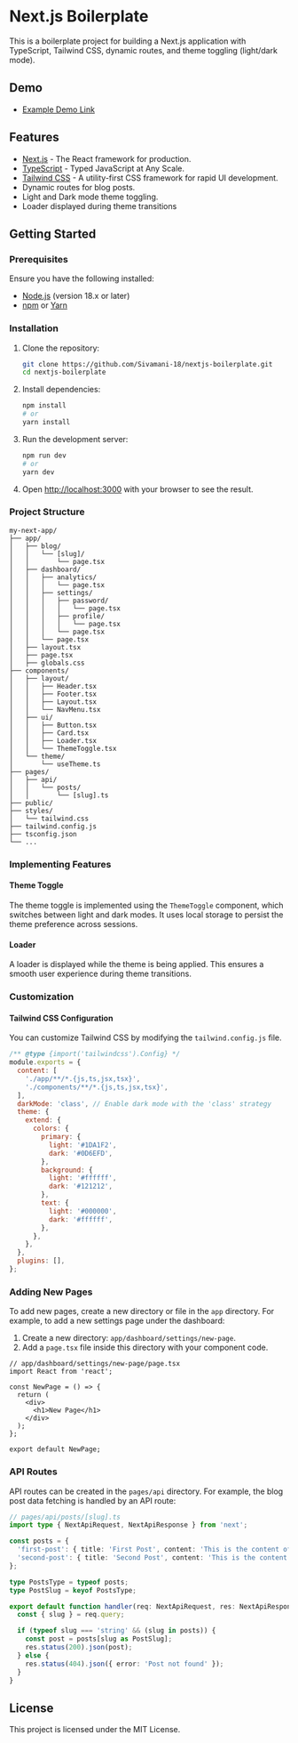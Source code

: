 # Next.js Boilerplate

This is a boilerplate project for building a Next.js application with TypeScript, Tailwind CSS, dynamic routes, and theme toggling (light/dark mode).

## Demo
- <a href="https://sivamani-18.github.io/nextjs-boilerplate/" target="_blank">Example Demo Link</a>

## Features

- [Next.js](https://nextjs.org/) - The React framework for production.
- [TypeScript](https://www.typescriptlang.org/) - Typed JavaScript at Any Scale.
- [Tailwind CSS](https://tailwindcss.com/) - A utility-first CSS framework for rapid UI development.
- Dynamic routes for blog posts.
- Light and Dark mode theme toggling.
- Loader displayed during theme transitions

## Getting Started

### Prerequisites

Ensure you have the following installed:

- [Node.js](https://nodejs.org/) (version 18.x or later)
- [npm](https://www.npmjs.com/) or [Yarn](https://yarnpkg.com/)

### Installation

1. Clone the repository:
   ```bash
   git clone https://github.com/Sivamani-18/nextjs-boilerplate.git
   cd nextjs-boilerplate
   ```

2. Install dependencies:
   ```bash
   npm install
   # or
   yarn install
   ```

3. Run the development server:
   ```bash
   npm run dev
   # or
   yarn dev
   ```

4. Open [http://localhost:3000](http://localhost:3000) with your browser to see the result.

### Project Structure

```
my-next-app/
├── app/
│   ├── blog/
│   │   └── [slug]/
│   │       └── page.tsx
│   ├── dashboard/
│   │   ├── analytics/
│   │   │   └── page.tsx
│   │   ├── settings/
│   │   │   ├── password/
│   │   │   │   └── page.tsx
│   │   │   ├── profile/
│   │   │   │   └── page.tsx
│   │   │   └── page.tsx
│   │   └── page.tsx
│   ├── layout.tsx
│   ├── page.tsx
│   ├── globals.css
├── components/
│   ├── layout/
│   │   ├── Header.tsx
│   │   ├── Footer.tsx
│   │   ├── Layout.tsx
│   │   └── NavMenu.tsx
│   ├── ui/
│   │   ├── Button.tsx
│   │   ├── Card.tsx
│   │   ├── Loader.tsx
│   │   └── ThemeToggle.tsx
│   └── theme/
│       └── useTheme.ts
├── pages/
│   ├── api/
│   │   └── posts/
│   │       └── [slug].ts
├── public/
├── styles/
│   └── tailwind.css
├── tailwind.config.js
├── tsconfig.json
└── ...
```

### Implementing Features

#### Theme Toggle

The theme toggle is implemented using the `ThemeToggle` component, which switches between light and dark modes. It uses local storage to persist the theme preference across sessions.

#### Loader

A loader is displayed while the theme is being applied. This ensures a smooth user experience during theme transitions.

### Customization

#### Tailwind CSS Configuration

You can customize Tailwind CSS by modifying the `tailwind.config.js` file.

```js
/** @type {import('tailwindcss').Config} */
module.exports = {
  content: [
    './app/**/*.{js,ts,jsx,tsx}',
    './components/**/*.{js,ts,jsx,tsx}',
  ],
  darkMode: 'class', // Enable dark mode with the 'class' strategy
  theme: {
    extend: {
      colors: {
        primary: {
          light: '#1DA1F2',
          dark: '#0D6EFD',
        },
        background: {
          light: '#ffffff',
          dark: '#121212',
        },
        text: {
          light: '#000000',
          dark: '#ffffff',
        },
      },
    },
  },
  plugins: [],
};
```

### Adding New Pages

To add new pages, create a new directory or file in the `app` directory. For example, to add a new settings page under the dashboard:

1. Create a new directory: `app/dashboard/settings/new-page`.
2. Add a `page.tsx` file inside this directory with your component code.

```tsx
// app/dashboard/settings/new-page/page.tsx
import React from 'react';

const NewPage = () => {
  return (
    <div>
      <h1>New Page</h1>
    </div>
  );
};

export default NewPage;
```

### API Routes

API routes can be created in the `pages/api` directory. For example, the blog post data fetching is handled by an API route:

```ts
// pages/api/posts/[slug].ts
import type { NextApiRequest, NextApiResponse } from 'next';

const posts = {
  'first-post': { title: 'First Post', content: 'This is the content of the first post.' },
  'second-post': { title: 'Second Post', content: 'This is the content of the second post.' },
};

type PostsType = typeof posts;
type PostSlug = keyof PostsType;

export default function handler(req: NextApiRequest, res: NextApiResponse) {
  const { slug } = req.query;

  if (typeof slug === 'string' && (slug in posts)) {
    const post = posts[slug as PostSlug];
    res.status(200).json(post);
  } else {
    res.status(404).json({ error: 'Post not found' });
  }
}
```

## License

This project is licensed under the MIT License.
